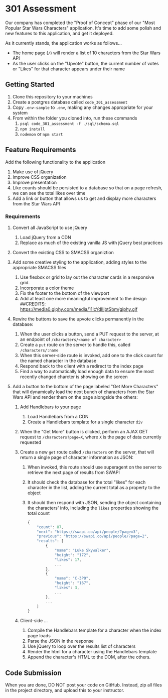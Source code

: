 # 301 Assessment

Our company has completed the "Proof of Concept" phase of our "Most Popular Star Wars Characters" application. It's time to add some polish and new features to this application, and get it deployed.

As it currently stands, the application works as follows...

- The home page (`/`) will render a list of 10 characters from the Star Wars API
- As the user clicks on the "Upvote" button, the current number of votes or "Likes" for that character appears under their name

## Getting Started

1. Clone this repository to your machines
1. Create a postgres database called `code_301_assessment`
1. Copy `.env-sample` to `.env`, making any changes appropriate for your system
1. From within the folder you cloned into, run these commands
   1. `psql code_301_assessment -f ./sql/schema.sql`
   1. `npm install`
   1. `nodemon` or `npm start`

## Feature Requirements

Add the following functionality to the application

1. Make use of jQuery
1. Improve CSS organization
1. Improve presentation
1. Like counts should be persisted to a database so that on a page refresh, we can see the total likes over time
1. Add a link or button that allows us to get and display more characters from the Star Wars API

### Requirements

1. Convert all JavaScript to use jQuery

   1. Load jQuery from a CDN
   1. Replace as much of the existing vanilla JS with jQuery best practices

1. Convert the existing CSS to SMACSS organiztion

1. Add some creative styling to the application, adding styles to the appropriate SMACSS files
   1. Use flexbox or grid to lay out the character cards in a responsive grid.
   1. Incorporate a color theme
   1. Fix the footer to the bottom of the viewport
   1. Add at least one more meaningful improvement to the design
   ##CREDITS: https://media0.giphy.com/media/11IcYdIIjbtSbm/giphy.gif

1. Rewire the buttons to save the upvote clicks permanently in the database:

   1. When the user clicks a button, send a PUT request to the server, at an endpoint of `/characters/<name of character>`
   1. Create a `put` route on the server to handle this, called `/characters/:name`
   1. When this server-side route is invoked, add one to the click count for the named character in the database
   1. Respond back to the client with a redirect to the index page
   1. Find a way to automatically load enough data to ensure the most recently changed charcter is showing on the screen

1. Add a button to the bottom of the page labeled "Get More Characters" that will dynamically load the next bunch of characters from the Star Wars API and render them on the page alongside the others:
   1. Add Handlebars to your page
      1. Load Handlebars from a CDN
      1. Create a Handlebars template for a single character `div`
   1. When the "Get More" button is clicked, perform an AJAX GET request to `/characters?page=X`, where `X` is the page of data currently requested
   1. Create a new `get` route called `/characters` on the server, that will return a single page of character information as JSON:
      1. When invoked, this route should use superagent on the server to retrieve the next page of results from SWAPI
      1. It should check the database for the total "likes" for each character in the list, adding the current total as a property to the object
      1. It should then respond with JSON, sending the object containing the characters' info, including the `likes` properties showing the total count

         ```javascript
         {
             "count": 87,
             "next": "https://swapi.co/api/people/?page=3",
             "previous": "https://swapi.co/api/people/?page=2",
             "results": [
                 {
                     "name": "Luke Skywalker",
                     "height": "172",
                     "likes": 17,
                     ...
                 },
                 {
                     "name": "C-3PO",
                     "height": "167",
                     "likes": 3,
                     ...
                 },
                 ...
             ]
         }
            ```

   1. Client-side ...
      1. Compile the Handlebars template for a character when the index page loads
      1. Parse the JSON in the response
      1. Use jQuery to loop over the results list of characters
      1. Render the html for a character using the Handlebars template
      1. Append the character's HTML to the DOM, after the others.

## Code Submission

When you are done, DO NOT post your code on GitHub. Instead, zip all files in the project directory, and upload this to your instructor.
